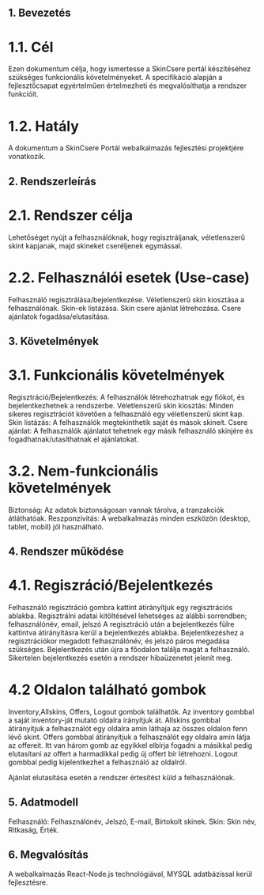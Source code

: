 ## 1. Bevezetés

# 1.1. Cél

Ezen dokumentum célja, hogy ismertesse a SkinCsere portál készítéséhez szükséges funkcionális követelményeket. 
A specifikáció alapján a fejlesztőcsapat egyértelműen értelmezheti és megvalósíthatja a rendszer funkcióit.

# 1.2. Hatály

A dokumentum a SkinCsere Portál webalkalmazás fejlesztési projektjére vonatkozik.

## 2. Rendszerleírás

# 2.1. Rendszer célja

Lehetőséget nyújt a felhasználóknak, hogy regisztráljanak, véletlenszerű skint kapjanak, majd skineket cseréljenek egymással.

# 2.2. Felhasználói esetek (Use-case)

Felhasználó regisztrálása/bejelentkezése.
Véletlenszerű skin kiosztása a felhasználónak.
Skin-ek listázása.
Skin csere ajánlat létrehozása.
Csere ajánlatok fogadása/elutasítása.
## 3. Követelmények

# 3.1. Funkcionális követelmények

Regisztráció/Bejelentkezés: A felhasználók létrehozhatnak egy fiókot, és bejelentkezhetnek a rendszerbe.
Véletlenszerű skin kiosztás: Minden sikeres regisztrációt követően a felhasználó egy véletlenszerű skint kap.
Skin listázás: A felhasználók megtekinthetik saját és mások skineit.
Csere ajánlat: A felhasználók ajánlatot tehetnek egy másik felhasználó skinjére és fogadhatnak/utasíthatnak el ajánlatokat.
# 3.2. Nem-funkcionális követelmények

Biztonság: Az adatok biztonságosan vannak tárolva, a tranzakciók átláthatóak.
Reszponzivitás: A webalkalmazás minden eszközön (desktop, tablet, mobil) jól használható.
## 4. Rendszer működése

# 4.1. Regiszráció/Bejelentkezés

Felhasználó regisztráció gombra kattint átirányítjuk egy regisztrációs ablakba.
Regisztrálni adatai kitöltésével lehetséges az alábbi sorrendben; felhasználónév, email, jelszó
A regisztráció után a bejelentkezés fülre kattintva átirányításra kerül a bejelentkezés ablakba.
Bejelentkezéshez a regisztrációkor megadott felhasználónév, és jelszó páros megadása szükséges.
Bejelentkezés után újra a főodalon találja magát a felhasználó.
Sikertelen bejelentkezés esetén a rendszer hibaüzenetet jelenít meg.

# 4.2 Oldalon található gombok
Inventory,Allskins, Offers, Logout gombok találhatók.
Az inventory  gombbal a saját inventory-ját mutató oldalra irányítjuk át.
Allskins gombbal átirányítjuk a felhasználót egy oldalra amin láthaja az összes oldalon fenn lévő skint.
Offers gombbal átirányítjuk a felhasználót egy oldalra amin látja az offereit. Itt van három gomb az egyikkel elbírja fogadni a másikkal pedig elutasítani az offert a harmadikkal pedig új offert bír létrehozni.
Logout gombbal pedig kijelentkezhet a felhasználó az oldalról.

Ajánlat elutasítása esetén a rendszer értesítést küld a felhasználónak.
## 5. Adatmodell

Felhasználó: Felhasználónév, Jelszó, E-mail, Birtokolt skinek.
Skin: Skin név, Ritkaság, Érték.
## 6. Megvalósítás

A webalkalmazás React-Node.js technológiával, MYSQL adatbázissal kerül fejlesztésre.